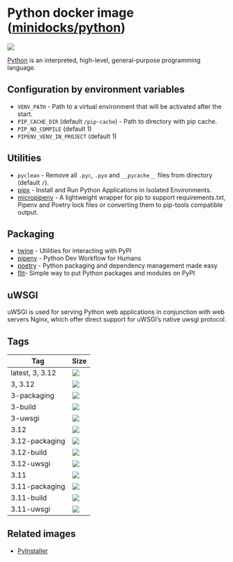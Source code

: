 Python docker image ([minidocks/python](https://hub.docker.com/r/minidocks/python))
===================================================================================

![](https://upload.wikimedia.org/wikipedia/commons/thumb/f/f8/Python_logo_and_wordmark.svg/320px-Python_logo_and_wordmark.svg.png)

[Python](https://www.python.org/) is an interpreted, high-level, general-purpose
programming language.

Configuration by environment variables
--------------------------------------

- `VENV_PATH` - Path to a virtual environment that will be activated after the
  start.
- `PIP_CACHE_DIR` (default `/pip-cache`) - Path to directory with pip cache.
- `PIP_NO_COMPILE` (default 1)
- `PIPENV_VENV_IN_PROJECT` (default 1)

Utilities
---------

- `pyclean` - Remove all `.pyc`, `.pyo` and `__pycache__` files from directory
  (default `/`).
- [pipx](https://pipx.pypa.io) - Install and Run Python Applications in Isolated
  Environments.
- [micropipenv](https://pypi.org/project/micropipenv/) - A lightweight wrapper
  for pip to support requirements.txt, Pipenv and Poetry lock files or
  converting them to pip-tools compatible output.

Packaging
---------

- [twine](https://github.com/pypa/twine) - Utilities for interacting with PyPI
- [pipenv](https://pipenv.pypa.io) - Python Dev Workflow for Humans
- [poetry](https://python-poetry.org/) - Python packaging and dependency
  management made easy
- [flit](https://flit.readthedocs.io)- Simple way to put Python packages and
  modules on PyPI

uWSGI
-----

uWSGI is used for serving Python web applications in conjunction with web
servers Nginx, which offer direct support for uWSGI’s native uwsgi protocol.

Tags
----

| Tag            | Size                                                                                                                   |
|----------------|------------------------------------------------------------------------------------------------------------------------|
| latest, 3, 3.12 | ![](https://img.shields.io/docker/image-size/minidocks/python/latest?style=flat-square&logo=docker&label=size)         |
| 3, 3.12        | ![](https://img.shields.io/docker/image-size/minidocks/python/3?style=flat-square&logo=docker&label=size)              |
| 3-packaging    | ![](https://img.shields.io/docker/image-size/minidocks/python/3-packaging?style=flat-square&logo=docker&label=size)    |
| 3-build        | ![](https://img.shields.io/docker/image-size/minidocks/python/3-build?style=flat-square&logo=docker&label=size)        |
| 3-uwsgi        | ![](https://img.shields.io/docker/image-size/minidocks/python/3-uwsgi?style=flat-square&logo=docker&label=size)        |
| 3.12           | ![](https://img.shields.io/docker/image-size/minidocks/python/3.12?style=flat-square&logo=docker&label=size)           |
| 3.12-packaging | ![](https://img.shields.io/docker/image-size/minidocks/python/3.12-packaging?style=flat-square&logo=docker&label=size) |
| 3.12-build     | ![](https://img.shields.io/docker/image-size/minidocks/python/3.12-build?style=flat-square&logo=docker&label=size)     |
| 3.12-uwsgi     | ![](https://img.shields.io/docker/image-size/minidocks/python/3.12-uwsgi?style=flat-square&logo=docker&label=size)     |
| 3.11           | ![](https://img.shields.io/docker/image-size/minidocks/python/3.11?style=flat-square&logo=docker&label=size)           |
| 3.11-packaging | ![](https://img.shields.io/docker/image-size/minidocks/python/3.11-packaging?style=flat-square&logo=docker&label=size) |
| 3.11-build     | ![](https://img.shields.io/docker/image-size/minidocks/python/3.11-build?style=flat-square&logo=docker&label=size)     |
| 3.11-uwsgi     | ![](https://img.shields.io/docker/image-size/minidocks/python/3.11-uwsgi?style=flat-square&logo=docker&label=size)     |

Related images
--------------

- [PyInstaller](https://github.com/minidocks/pyinstaller)
